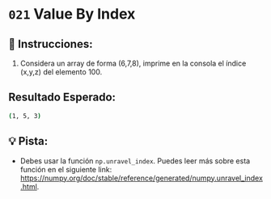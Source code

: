 # `021` Value By Index

## 📝 Instrucciones:

1. Considera un array de forma (6,7,8), imprime en la consola el índice (x,y,z) del elemento 100.

## Resultado Esperado:

```bash
(1, 5, 3)
```

## 💡 Pista:

+ Debes usar la función `np.unravel_index`. Puedes leer más sobre esta función en el siguiente link: https://numpy.org/doc/stable/reference/generated/numpy.unravel_index.html.